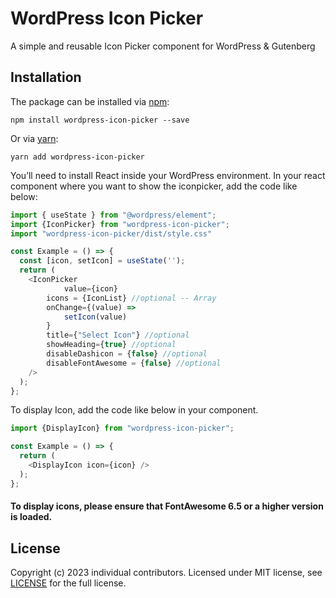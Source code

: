 # WordPress Icon Picker

A simple and reusable Icon Picker component for WordPress & Gutenberg

## Installation

The package can be installed via [npm](https://github.com/npm/cli):

```
npm install wordpress-icon-picker --save
```

Or via [yarn](https://github.com/yarnpkg/yarn):

```
yarn add wordpress-icon-picker
```

You’ll need to install React inside your WordPress environment. In your react component where you want to show the iconpicker, add the code like below: 

```js
import { useState } from "@wordpress/element";
import {IconPicker} from "wordpress-icon-picker";
import "wordpress-icon-picker/dist/style.css"

const Example = () => {
  const [icon, setIcon] = useState('');
  return (
    <IconPicker
		    value={icon}
        icons = {IconList} //optional -- Array
        onChange={(value) =>
            setIcon(value)
        }
        title={"Select Icon"} //optional
        showHeading={true} //optional
        disableDashicon = {false} //optional
        disableFontAwesome = {false} //optional
    />
  );
};
```

To display Icon, add the code like below in your component.
```js
import {DisplayIcon} from "wordpress-icon-picker";

const Example = () => {
  return (
    <DisplayIcon icon={icon} />
  );
};
```

#### To display icons, please ensure that FontAwesome 6.5 or a higher version is loaded.

## License

Copyright (c) 2023 individual contributors. Licensed under MIT license, see [LICENSE](LICENSE) for the full license.